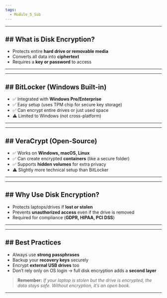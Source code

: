 ```yaml
---
tags:
  - Module_5_Sub
---
```

---
## ## What is Disk Encryption?

- Protects entire **hard drive or removable media**
- Converts all data into **ciphertext**
- Requires a **key or password** to access

---


---
## ## **BitLocker (Windows Built-in)**

- ✅ Integrated with **Windows Pro/Enterprise**
- ✅ Easy setup (uses TPM chip for secure key storage)
- ✅ Can encrypt entire drives or just used space
- ⚠️ Limited to Windows (not cross-platform)

---


---
## ## **VeraCrypt (Open-Source)**

- ✅ Works on **Windows, macOS, Linux**
- ✅ Can create encrypted **containers** (like a secure folder)
- ✅ Supports **hidden volumes** for extra privacy
- ⚠️ Slightly more technical setup than BitLocker

---


---
## ## Why Use Disk Encryption?

- Protects laptops/drives if **lost or stolen**
- Prevents **unauthorized access** even if the drive is removed
- Required for compliance (**GDPR, HIPAA, PCI DSS**)

---


---
## ## Best Practices

- Always use **strong passphrases**
- Backup your **recovery keys** securely
- Encrypt **external USB drives** too
- Don’t rely only on OS login → full disk encryption adds a **second layer** 
> **Remember:** _If your laptop is stolen but the drive is encrypted, the data stays safe. Without encryption, it’s an open book._

---